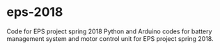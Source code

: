 # eps-2018
Code for EPS project spring 2018
Python and Arduino codes for battery management system and motor control unit for EPS project spring 2018.

